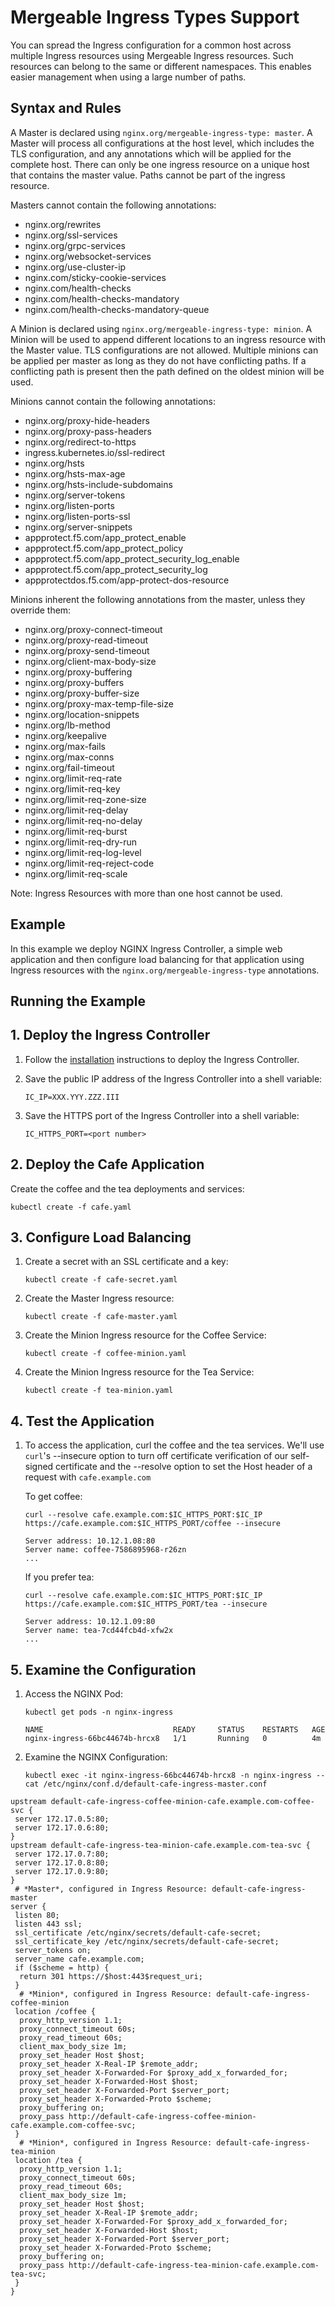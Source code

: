 # Mergeable Ingress Types Support

You can spread the Ingress configuration for a common host across multiple Ingress resources using Mergeable Ingress
resources. Such resources can belong to the same or different namespaces. This enables easier management when using a
large number of paths.

## Syntax and Rules

A Master is declared using `nginx.org/mergeable-ingress-type: master`. A Master will process all configurations at the
host level, which includes the TLS configuration, and any annotations which will be applied for the complete host. There
can only be one ingress resource on a unique host that contains the master value. Paths cannot be part of the ingress
resource.

Masters cannot contain the following annotations:

- nginx.org/rewrites
- nginx.org/ssl-services
- nginx.org/grpc-services
- nginx.org/websocket-services
- nginx.org/use-cluster-ip
- nginx.com/sticky-cookie-services
- nginx.com/health-checks
- nginx.com/health-checks-mandatory
- nginx.com/health-checks-mandatory-queue

A Minion is declared using `nginx.org/mergeable-ingress-type: minion`. A Minion will be used to append different
locations to an ingress resource with the Master value. TLS configurations are not allowed. Multiple minions can be
applied per master as long as they do not have conflicting paths. If a conflicting path is present then the path defined
on the oldest minion will be used.

Minions cannot contain the following annotations:

- nginx.org/proxy-hide-headers
- nginx.org/proxy-pass-headers
- nginx.org/redirect-to-https
- ingress.kubernetes.io/ssl-redirect
- nginx.org/hsts
- nginx.org/hsts-max-age
- nginx.org/hsts-include-subdomains
- nginx.org/server-tokens
- nginx.org/listen-ports
- nginx.org/listen-ports-ssl
- nginx.org/server-snippets
- appprotect.f5.com/app_protect_enable
- appprotect.f5.com/app_protect_policy
- appprotect.f5.com/app_protect_security_log_enable
- appprotect.f5.com/app_protect_security_log
- appprotectdos.f5.com/app-protect-dos-resource

Minions inherent the following annotations from the master, unless they override them:

- nginx.org/proxy-connect-timeout
- nginx.org/proxy-read-timeout
- nginx.org/proxy-send-timeout
- nginx.org/client-max-body-size
- nginx.org/proxy-buffering
- nginx.org/proxy-buffers
- nginx.org/proxy-buffer-size
- nginx.org/proxy-max-temp-file-size
- nginx.org/location-snippets
- nginx.org/lb-method
- nginx.org/keepalive
- nginx.org/max-fails
- nginx.org/max-conns
- nginx.org/fail-timeout
- nginx.org/limit-req-rate
- nginx.org/limit-req-key
- nginx.org/limit-req-zone-size
- nginx.org/limit-req-delay
- nginx.org/limit-req-no-delay
- nginx.org/limit-req-burst
- nginx.org/limit-req-dry-run
- nginx.org/limit-req-log-level
- nginx.org/limit-req-reject-code
- nginx.org/limit-req-scale

Note: Ingress Resources with more than one host cannot be used.

## Example

In this example we deploy NGINX Ingress Controller, a simple web application and then configure load balancing for
that application using Ingress resources with the `nginx.org/mergeable-ingress-type` annotations.

## Running the Example

## 1. Deploy the Ingress Controller

1. Follow the [installation](https://docs.nginx.com/nginx-ingress-controller/installation/installation-with-manifests/)
   instructions to deploy the Ingress Controller.

2. Save the public IP address of the Ingress Controller into a shell variable:

    ```console
    IC_IP=XXX.YYY.ZZZ.III
    ```

3. Save the HTTPS port of the Ingress Controller into a shell variable:

    ```console
    IC_HTTPS_PORT=<port number>
    ```

## 2. Deploy the Cafe Application

Create the coffee and the tea deployments and services:

```console
kubectl create -f cafe.yaml
```

## 3. Configure Load Balancing

1. Create a secret with an SSL certificate and a key:

    ```console
    kubectl create -f cafe-secret.yaml
    ```

2. Create the Master Ingress resource:

    ```console
    kubectl create -f cafe-master.yaml
    ```

3. Create the Minion Ingress resource for the Coffee Service:

    ```console
    kubectl create -f coffee-minion.yaml
    ```

4. Create the Minion Ingress resource for the Tea Service:

    ```console
    kubectl create -f tea-minion.yaml
    ```

## 4. Test the Application

1. To access the application, curl the coffee and the tea services. We'll use ```curl```'s --insecure option to turn off
certificate verification of our self-signed certificate and the --resolve option to set the Host header of a request
with ```cafe.example.com```

    To get coffee:

    ```console
    curl --resolve cafe.example.com:$IC_HTTPS_PORT:$IC_IP https://cafe.example.com:$IC_HTTPS_PORT/coffee --insecure
    ```

    ```text
    Server address: 10.12.1.08:80
    Server name: coffee-7586895968-r26zn
    ...
    ```

    If you prefer tea:

    ```console
    curl --resolve cafe.example.com:$IC_HTTPS_PORT:$IC_IP https://cafe.example.com:$IC_HTTPS_PORT/tea --insecure
    ```

    ```text
    Server address: 10.12.1.09:80
    Server name: tea-7cd44fcb4d-xfw2x
    ...
    ```

## 5. Examine the Configuration

1. Access the NGINX Pod:

    ```console
    kubectl get pods -n nginx-ingress
    ```

    ```text
    NAME                             READY     STATUS    RESTARTS   AGE
    nginx-ingress-66bc44674b-hrcx8   1/1       Running   0          4m
    ```

2. Examine the NGINX Configuration:

    ```console
    kubectl exec -it nginx-ingress-66bc44674b-hrcx8 -n nginx-ingress -- cat /etc/nginx/conf.d/default-cafe-ingress-master.conf
    ```

```nginx
upstream default-cafe-ingress-coffee-minion-cafe.example.com-coffee-svc {
 server 172.17.0.5:80;
 server 172.17.0.6:80;
}
upstream default-cafe-ingress-tea-minion-cafe.example.com-tea-svc {
 server 172.17.0.7:80;
 server 172.17.0.8:80;
 server 172.17.0.9:80;
}
 # *Master*, configured in Ingress Resource: default-cafe-ingress-master
server {
 listen 80;
 listen 443 ssl;
 ssl_certificate /etc/nginx/secrets/default-cafe-secret;
 ssl_certificate_key /etc/nginx/secrets/default-cafe-secret;
 server_tokens on;
 server_name cafe.example.com;
 if ($scheme = http) {
  return 301 https://$host:443$request_uri;
 }
  # *Minion*, configured in Ingress Resource: default-cafe-ingress-coffee-minion
 location /coffee {
  proxy_http_version 1.1;
  proxy_connect_timeout 60s;
  proxy_read_timeout 60s;
  client_max_body_size 1m;
  proxy_set_header Host $host;
  proxy_set_header X-Real-IP $remote_addr;
  proxy_set_header X-Forwarded-For $proxy_add_x_forwarded_for;
  proxy_set_header X-Forwarded-Host $host;
  proxy_set_header X-Forwarded-Port $server_port;
  proxy_set_header X-Forwarded-Proto $scheme;
  proxy_buffering on;
  proxy_pass http://default-cafe-ingress-coffee-minion-cafe.example.com-coffee-svc;
 }
  # *Minion*, configured in Ingress Resource: default-cafe-ingress-tea-minion
 location /tea {
  proxy_http_version 1.1;
  proxy_connect_timeout 60s;
  proxy_read_timeout 60s;
  client_max_body_size 1m;
  proxy_set_header Host $host;
  proxy_set_header X-Real-IP $remote_addr;
  proxy_set_header X-Forwarded-For $proxy_add_x_forwarded_for;
  proxy_set_header X-Forwarded-Host $host;
  proxy_set_header X-Forwarded-Port $server_port;
  proxy_set_header X-Forwarded-Proto $scheme;
  proxy_buffering on;
  proxy_pass http://default-cafe-ingress-tea-minion-cafe.example.com-tea-svc;
 }
}
```
